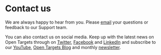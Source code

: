 # Contact us

We are always happy to hear from you. Please [email](mailto:support@targetvalidation.org) your questions or feedback to our Support team.

You can also contact us on social media. Keep up with the latest news on Open Targets through on [Twitter](https://twitter.com/targetvalidate/), [Facebook](https://www.facebook.com/OpenTargets/) and [LinkedIn](https://www.linkedin.com/company/centre-for-therapeutic-target-validation) and subscribe to our [YouTube](https://www.youtube.com/channel/UCLMrondxbT0DIGx5nGOSYOQ), [Open Targets Blog](https://blog.opentargets.org/#subscribe) and monthly [newsletter](http://eepurl.com/c-NsBb).

